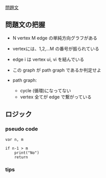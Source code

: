 [問題文](https://atcoder.jp/contests/abc287/tasks/abc287_c)

## 問題文の把握

- N vertex M edge の単純方向グラフがある
- vertexには、1,2,...M の番号が振られている
- edge i は vertex ui, vi を結んでいる
- この graph が path graph であるか判定せよ

- path graph: 
  - cycle (循環)になってない
  - vertex 全てが edge で繋がっている


## ロジック



### pseudo code


```
var n, m

if n-1 > m
    print("No")
    return
```

### tips

